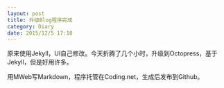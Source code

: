 ```yaml
---
layout: post
title: 升级Blog程序完成
category: Diary
date: 2015/12/5 17:10
---
```


原来使用Jekyll，UI自己修改。今天折腾了几个小时，升级到Octopress，基于Jekyll，但是好用许多。

用MWeb写Markdown，程序托管在Coding.net，生成后发布到Github。

